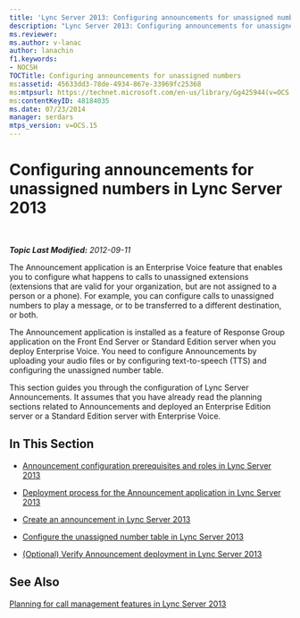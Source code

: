 ```yaml
---
title: 'Lync Server 2013: Configuring announcements for unassigned numbers'
description: "Lync Server 2013: Configuring announcements for unassigned numbers."
ms.reviewer: 
ms.author: v-lanac
author: lanachin
f1.keywords:
- NOCSH
TOCTitle: Configuring announcements for unassigned numbers
ms:assetid: 45633dd3-78de-4934-867e-33969fc25368
ms:mtpsurl: https://technet.microsoft.com/en-us/library/Gg425944(v=OCS.15)
ms:contentKeyID: 48184035
ms.date: 07/23/2014
manager: serdars
mtps_version: v=OCS.15
---
```


# Configuring announcements for unassigned numbers in Lync Server 2013

<div data-xmlns="http://www.w3.org/1999/xhtml">

<div class="topic" data-xmlns="http://www.w3.org/1999/xhtml" data-msxsl="urn:schemas-microsoft-com:xslt" data-cs="https://msdn.microsoft.com/">

<div data-asp="https://msdn2.microsoft.com/asp">



</div>

<div id="mainSection">

<div id="mainBody">

<span> </span>

_**Topic Last Modified:** 2012-09-11_

The Announcement application is an Enterprise Voice feature that enables you to configure what happens to calls to unassigned extensions (extensions that are valid for your organization, but are not assigned to a person or a phone). For example, you can configure calls to unassigned numbers to play a message, or to be transferred to a different destination, or both.

The Announcement application is installed as a feature of Response Group application on the Front End Server or Standard Edition server when you deploy Enterprise Voice. You need to configure Announcements by uploading your audio files or by configuring text-to-speech (TTS) and configuring the unassigned number table.

This section guides you through the configuration of Lync Server Announcements. It assumes that you have already read the planning sections related to Announcements and deployed an Enterprise Edition server or a Standard Edition server with Enterprise Voice.

<div>

## In This Section

  - [Announcement configuration prerequisites and roles in Lync Server 2013](lync-server-2013-announcement-configuration-prerequisites-and-roles.md)

  - [Deployment process for the Announcement application in Lync Server 2013](lync-server-2013-deployment-process-for-the-announcement-application.md)

  - [Create an announcement in Lync Server 2013](lync-server-2013-create-an-announcement.md)

  - [Configure the unassigned number table in Lync Server 2013](lync-server-2013-configure-the-unassigned-number-table.md)

  - [(Optional) Verify Announcement deployment in Lync Server 2013](lync-server-2013-optional-verify-announcement-deployment.md)

</div>

<div>

## See Also


[Planning for call management features in Lync Server 2013](lync-server-2013-planning-for-call-management-features.md)  
  

</div>

</div>

<span> </span>

</div>

</div>

</div>

